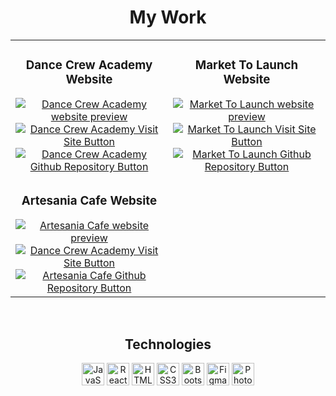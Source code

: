 <div align="center"> 
  <h1>My Work</h2>
  <table>
    <tr>
      <tr><td width="50%">
          <h3 align="center">Dance Crew Academy Website</h3>
          <div align="center">
            <a href="https://d-crew-academy.netlify.app" target="_blank" rel="noreferrer"><img src="https://github.com/webdesignmethod/webdesignmethod/assets/24868045/a6bebfa5-29e5-4927-b7db-296813f766f3" alt="Dance Crew Academy website preview" /></a>
             <div>
              <a href="https://d-crew-academy.netlify.app">
                <img src="https://img.shields.io/badge/Visit-blue?style=for-the-badge&color=f43f5e" alt="Dance Crew Academy Visit Site Button">
              </a>
              <a href="https://github.com/webdesignmethod/dance-crew-academy-website">
                <img src="https://img.shields.io/badge/Source-grey?style=for-the-badge&color=e2e8f0" alt="Dance Crew Academy Github Repository Button">
              </a>
            </div>
          </div>
        </td><td width="50%">
          <h3 align="center">Market To Launch Website</h3>
          <div align="center">
            <a href="https://market-to-launch.netlify.app" target="_blank" rel="noreferrer"><img src="https://github.com/webdesignmethod/webdesignmethod/assets/24868045/b3b915b0-72a0-47ac-a34d-4a8d35f9fafc" alt="Market To Launch website preview" /></a>
            <div>
              <a href="https://market-to-launch.netlify.app">
                <img src="https://img.shields.io/badge/Visit-blue?style=for-the-badge&color=3b82f6" alt="Market To Launch Visit Site Button">
              </a>
              <a href="https://github.com/webdesignmethod/market-to-launch-website">
                <img src="https://img.shields.io/badge/Source-grey?style=for-the-badge&color=e2e8f0" alt="Market To Launch Github Repository Button">
              </a>
            </div>
          </div>
        </td></tr>
    </tr>
    <tr>
      <tr><td width="50%">
          <h3 align="center">Artesania Cafe Website</h3>
          <div align="center">
            <a href="https://artesania-cafe.netlify.app" target="_blank" rel="noreferrer">
              <img src="https://github.com/webdesignmethod/webdesignmethod/assets/24868045/65bf8888-be0e-4692-9b47-c2de75f65ac6" alt="Artesania Cafe website preview" /></a>
             <div>
              <a href="https://artesania-cafe.netlify.app">
                <img src="https://img.shields.io/badge/Visit-yellow?style=for-the-badge&color=d97706" alt="Dance Crew Academy Visit Site Button">
              </a>
              <a href="https://github.com/webdesignmethod/artesania-cafe-website">
                <img src="https://img.shields.io/badge/Source-grey?style=for-the-badge&color=e2e8f0" alt="Artesania Cafe Github Repository Button">
              </a>
            </div>
          </div>
        </td></tr>
    </tr>
  </table></div>

<br/>
<div align="center">
  <h2 align="center">Technologies</h2>
  <a href="https://developer.mozilla.org/en-US/docs/Web/JavaScript" target="_blank" rel="noreferrer"><img src="https://raw.githubusercontent.com/danielcranney/readme-generator/main/public/icons/skills/javascript-colored.svg" width="36" height="36" alt="JavaScript" /></a>
  <a href="https://reactjs.org/" target="_blank" rel="noreferrer"><img src="https://raw.githubusercontent.com/danielcranney/readme-generator/main/public/icons/skills/react-colored.svg" width="36" height="36" alt="React" /></a>
  <a href="https://developer.mozilla.org/en-US/docs/Glossary/HTML5" target="_blank" rel="noreferrer"><img src="https://raw.githubusercontent.com/danielcranney/readme-generator/main/public/icons/skills/html5-colored.svg" width="36" height="36" alt="HTML5" /></a>
  <a href="https://www.w3.org/TR/CSS/#css" target="_blank" rel="noreferrer"><img src="https://raw.githubusercontent.com/danielcranney/readme-generator/main/public/icons/skills/css3-colored.svg" width="36" height="36" alt="CSS3" /></a> 
  <a href="https://getbootstrap.com/" target="_blank" rel="noreferrer"><img src="https://raw.githubusercontent.com/danielcranney/readme-generator/main/public/icons/skills/bootstrap-colored.svg" width="36" height="36" alt="Bootstrap" /></a>
  <a href="https://www.figma.com/" target="_blank" rel="noreferrer"><img src="https://raw.githubusercontent.com/danielcranney/readme-generator/main/public/icons/skills/figma-colored.svg" width="36" height="36" alt="Figma" /></a>
  <a href="https://www.adobe.com/uk/products/photoshop.html" target="_blank" rel="noreferrer"><img src="https://raw.githubusercontent.com/danielcranney/readme-generator/main/public/icons/skills/photoshop-colored.svg" width="36" height="36" alt="Photoshop" /></a>
</div>

<!--<a href="https://nodejs.org/en/" target="_blank" rel="noreferrer"><img src="https://raw.githubusercontent.com/danielcranney/readme-generator/main/public/icons/skills/nodejs-colored.svg" width="36" height="36" alt="NodeJS" /></a>
<a href="https://expressjs.com/" target="_blank" rel="noreferrer"><img src="https://raw.githubusercontent.com/danielcranney/readme-generator/main/public/icons/skills/express-colored.svg" width="36" height="36" alt="Express" /></a> 
<a href="https://www.mongodb.com/" target="_blank" rel="noreferrer"><img src="https://raw.githubusercontent.com/danielcranney/readme-generator/main/public/icons/skills/mongodb-colored.svg" width="36" height="36" alt="MongoDB" /></a>  -->
</p>
